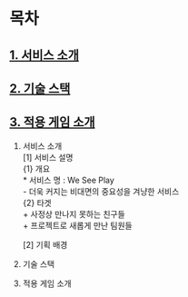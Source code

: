 # 목차
## [1. 서비스 소개](#1-서비스-소개)  
## [2. 기술 스택](#2-기술-스택)  
## [3. 적용 게임 소개](#3-적용-게임-소개)  

1. 서비스 소개  
    [1] 서비스 설명  
        {1} 개요  
            * 서비스 명 : We See Play  
            - 더욱 커지는 비대면의 중요성을 겨냥한 서비스  
        {2} 타겟  
            + 사정상 만나지 못하는 친구들  
            + 프로젝트로 새롭게 만난 팀원들  
              
    [2] 기획 배경  



2. 기술 스택  

3. 적용 게임 소개  
